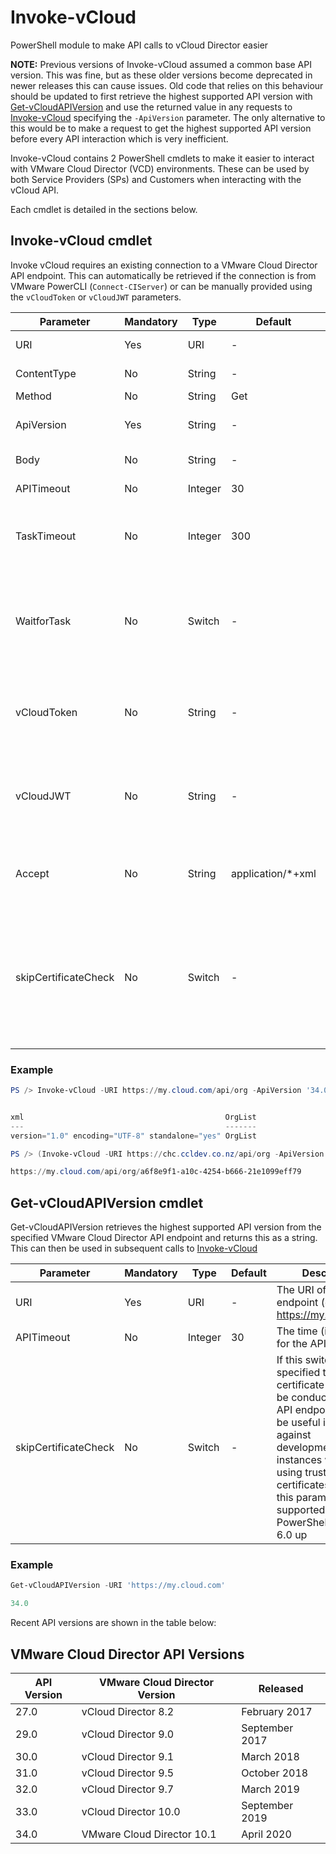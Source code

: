 # Invoke-vCloud

PowerShell module to make API calls to vCloud Director easier

**NOTE:** Previous versions of Invoke-vCloud assumed a common base API version. This was fine, but as these older versions become deprecated in newer releases this can cause issues. Old code that relies on this behaviour should be updated to first retrieve the highest supported API version with [Get-vCloudAPIVersion](#Get-vCloudAPIVersion-cmdlet) and use the returned value in any requests to [Invoke-vCloud](#Invoke-vCloud-cmdlet) specifying the `-ApiVersion` parameter. The only alternative to this would be to make a request to get the highest supported API version before every API interaction which is very inefficient.

Invoke-vCloud contains 2 PowerShell cmdlets to make it easier to interact with VMware Cloud Director (VCD) environments. These can be used by both Service Providers (SPs) and Customers when interacting with the vCloud API.

Each cmdlet is detailed in the sections below.

## Invoke-vCloud cmdlet

Invoke vCloud requires an existing connection to a VMware Cloud Director API endpoint. This can automatically be retrieved if the connection is from VMware PowerCLI (`Connect-CIServer`) or can be manually provided using the `vCloudToken` or `vCloudJWT` parameters.

| Parameter | Mandatory | Type | Default | Description |
| --------- | --------- | ---- | ------- | ----------- |
| URI       | Yes       | URI  | -       | The URI for the API call. (e.g. https://my.cloud.com/api/org) |
| ContentType | No      | String | -     | Optional ContentType for the API body text |
| Method    | No        | String | Get   | API method type to be called |
| ApiVersion | Yes      | String | -     | API version to be used, see [Get-vCloudAPIVersion cmdlet](#Get-vCloudAPIVersion-cmdlet) below |
| Body      | No        | String | -     | The body text to be submitted to the API |
| APITimeout | No       | Integer | 30   | The time (in seconds) for the API to respond |
| TaskTimeout | No      | Integer | 300  | The time (in seconds) for an API task to complete if `WaitforTask` is specified and the task is successfully submitted |
| WaitforTask | No      | Switch | -     | If this switch is specified and the API request results in a long-running operation (e.g. deploy a new VM) then Invoke-vCloud will wait for task completion before returning a true/false result for success/failure. |
| vCloudToken | No      | String | -     | Specifies a token to be used in the `x-vcloud-authorization` header to API requests for connections which don't already exist (using `Connect-CSIServer`) |
| vCloudJWT   | No      | String | -     | Specifies a Java Web Token (JWT) to be used in the `X-VMWARE-VCLOUD-ACCESS-TOKEN` header to API requests for connections which don't already exist (using `Connect-CIServer`) |
| Accept    | No        | String | application/*+xml | Override the 'Accept' HTML header submitted with an API request. The default (`application/*+xml`) works for most cases.
| skipCertificateCheck | No | Switch | - | If this switch is specified then no SSL certificate check will be conducted on the API endpoint. This can be useful if working against development/test VCD instances which aren't using trusted SSL certificates. Note that this parameter is only supported in PowerShell version 6.0 up |

### Example

```PowerShell
PS /> Invoke-vCloud -URI https://my.cloud.com/api/org -ApiVersion '34.0'


xml                                             OrgList
---                                             -------
version="1.0" encoding="UTF-8" standalone="yes" OrgList

PS /> (Invoke-vCloud -URI https://chc.ccldev.co.nz/api/org -ApiVersion '34.0').OrgList.Org.href

https://my.cloud.com/api/org/a6f8e9f1-a10c-4254-b666-21e1099eff79
```

## Get-vCloudAPIVersion cmdlet

Get-vCloudAPIVersion retrieves the highest supported API version from the specified VMware Cloud Director API endpoint and returns this as a string. This can then be used in subsequent calls to [Invoke-vCloud](##Invoke-vCloud)

| Parameter | Mandatory | Type | Default | Description |
| --------- | --------- | ---- | ------- | ----------- |
| URI       | Yes       | URI  | -       | The URI of the API endpoint (e.g. https://my.cloud.com/) |
| APITimeout | No       | Integer | 30   | The time (in seconds) for the API to respond |
| skipCertificateCheck | No | Switch | - | If this switch is specified then no SSL certificate check will be conducted on the API endpoint. This can be useful if working against development/test VCD instances which aren't using trusted SSL certificates. Note that this parameter is only supported in PowerShell version 6.0 up |

### Example

```PowerShell
Get-vCloudAPIVersion -URI 'https://my.cloud.com'

34.0
```

Recent API versions are shown in the table below:

## VMware Cloud Director API Versions

| API Version | VMware Cloud Director Version | Released  |
| ----------- | ----------------------------- | --------  |
| 27.0        | vCloud Director 8.2           | February 2017 |
| 29.0        | vCloud Director 9.0           | September 2017 |
| 30.0        | vCloud Director 9.1           | March 2018 |
| 31.0        | vCloud Director 9.5           | October 2018 |
| 32.0        | vCloud Director 9.7           | March 2019 |
| 33.0        | vCloud Director 10.0          | September 2019 |
| 34.0        | VMware Cloud Director 10.1    | April 2020 |
